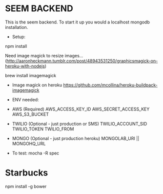 
SEEM BACKEND
================
 
This is the seem backend. To start it up you would a localhost mongodb installation.

* Setup:

npm install

Need image magick to resize images... (http://aaronheckmann.tumblr.com/post/48943531250/graphicsmagick-on-heroku-with-nodejs)

brew install imagemagick


* Image magick on heroku
https://github.com/mcollina/heroku-buildpack-imagemagick

* ENV needed:
 - AWS (Required)
 AWS_ACCESS_KEY_ID
 AWS_SECRET_ACCESS_KEY
 AWS_S3_BUCKET

 - TWILIO (Optional - just production or SMS)
 TWILIO_ACCOUNT_SID
 TWILIO_TOKEN
 TWILIO_FROM

 - MONGO (Optional - just production heroku)
  MONGOLAB_URI || MONGOHQ_URL

* To test:
mocha -R spec

# Starbucks
npm install -g bower
